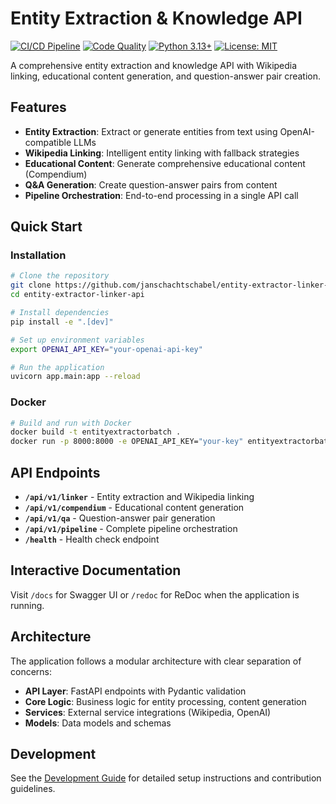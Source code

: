 # Entity Extraction & Knowledge API

[![CI/CD Pipeline](https://github.com/janschachtschabel/entity-extractor-linker-api/workflows/CI/CD%20Pipeline/badge.svg)](https://github.com/janschachtschabel/entity-extractor-linker-api/actions)
[![Code Quality](https://img.shields.io/badge/code%20quality-A+-green.svg)](https://github.com/janschachtschabel/entity-extractor-linker-api)
[![Python 3.13+](https://img.shields.io/badge/python-3.13+-blue.svg)](https://www.python.org/downloads/)
[![License: MIT](https://img.shields.io/badge/License-MIT-yellow.svg)](https://opensource.org/licenses/MIT)

A comprehensive entity extraction and knowledge API with Wikipedia linking, educational content generation, and question-answer pair creation.

## Features

- **Entity Extraction**: Extract or generate entities from text using OpenAI-compatible LLMs
- **Wikipedia Linking**: Intelligent entity linking with fallback strategies
- **Educational Content**: Generate comprehensive educational content (Compendium)
- **Q&A Generation**: Create question-answer pairs from content
- **Pipeline Orchestration**: End-to-end processing in a single API call

## Quick Start

### Installation

```bash
# Clone the repository
git clone https://github.com/janschachtschabel/entity-extractor-linker-api.git
cd entity-extractor-linker-api

# Install dependencies
pip install -e ".[dev]"

# Set up environment variables
export OPENAI_API_KEY="your-openai-api-key"

# Run the application
uvicorn app.main:app --reload
```

### Docker

```bash
# Build and run with Docker
docker build -t entityextractorbatch .
docker run -p 8000:8000 -e OPENAI_API_KEY="your-key" entityextractorbatch
```

## API Endpoints

- **`/api/v1/linker`** - Entity extraction and Wikipedia linking
- **`/api/v1/compendium`** - Educational content generation
- **`/api/v1/qa`** - Question-answer pair generation
- **`/api/v1/pipeline`** - Complete pipeline orchestration
- **`/health`** - Health check endpoint

## Interactive Documentation

Visit `/docs` for Swagger UI or `/redoc` for ReDoc when the application is running.

## Architecture

The application follows a modular architecture with clear separation of concerns:

- **API Layer**: FastAPI endpoints with Pydantic validation
- **Core Logic**: Business logic for entity processing, content generation
- **Services**: External service integrations (Wikipedia, OpenAI)
- **Models**: Data models and schemas

## Development

See the [Development Guide](development/setup.md) for detailed setup instructions and contribution guidelines.
